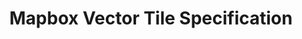 ---
title: Mapbox Vector Tile Specification
layout: specification
permalink: /developers/vector-tiles/specification/
class: fill-light
options: full
---